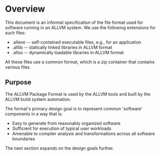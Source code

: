 # Overview

This document is an informal specification of the file format
used for software running in an ALLVM system.
We use the following extensions for such files:
* .allexe -- self-contained executable files, e.g., for an application
* .alllib -- statically linked libraries in ALLVM format
* .allso  -- dynamically loadable libraries in ALLVM format

All these files use a common format, which is a zip container that
contains various files.

## Purpose

The ALLVM Package Format is used by the ALLVM tools and
built by the ALLVM build system automation.

The format's primary design goal is to represent common
'software' components in a way that is:

* Easy to generate from reasonably organized software
* Sufficient for execution of typical user workloads
* Amenable to compiler analysis and transformations across all software
  boundaries

The next section expands on the design goals further.


